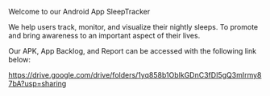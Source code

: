 Welcome to our Android App SleepTracker

We help users track, monitor, and visualize their nightly sleeps. To promote and bring awareness to an important aspect of their lives. 


Our APK, App Backlog, and Report can be accessed with the following link below:

https://drive.google.com/drive/folders/1yq858b1ObIkGDnC3fDI5gQ3mIrmy87bA?usp=sharing
